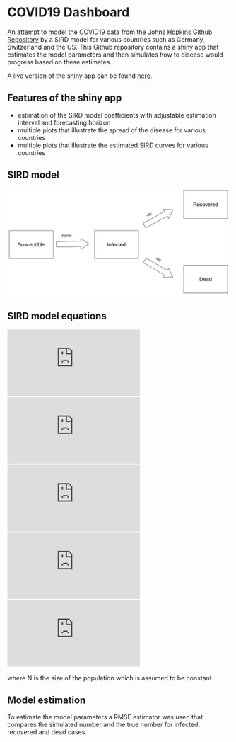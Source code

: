 # COVID19 Dashboard
An attempt to model the COVID19 data from the [Johns Hopkins Github Repository](https://github.com/CSSEGISandData) by a SIRD model for various countries such as Germany, Switzerland and the US. This Github repository contains a shiny app that estimates the model parameters and then simulates how to disease would progress based on these estimates.

A live version of the shiny app can be found [here](https://joelmeili.shinyapps.io/COVID19_Dashboard).

## Features of the shiny app
- estimation of the SIRD model coefficients with adjustable estimation interval and forecasting horizon
- multiple plots that illustrate the spread of the disease for various countries
- multiple plots that illustrate the estimated SIRD curves for various countries

## SIRD model
![](sird.jpg)

## SIRD model equations
![](http://latex.codecogs.com/gif.latex?%5Cfrac%7BdS%7D%7Bdt%7D%20%3D%20-%5Cbeta%20I%28t%29%20S%28t%29) <br/>
![](http://latex.codecogs.com/gif.latex?%5Cfrac%7BdI%7D%7Bdt%7D%20%3D%20%5Cbeta%20I%28t%29%20S%28t%29%20-%20%5Cgamma%20I%28t%29%20-%20%5Cdelta%20I%28t%29) <br/>
![](http://latex.codecogs.com/gif.latex?%5Cfrac%7BdR%7D%7Bdt%7D%20%3D%20%5Cgamma%20I%28t%29) <br/>
![](http://latex.codecogs.com/gif.latex?%5Cfrac%7BdD%7D%7Bdt%7D%20%3D%20%5Cdelta%20I%28t%29) <br/>
![](http://latex.codecogs.com/gif.latex?R_0%20%3D%20N%20%5Cfrac%7B%5Cbeta%7D%7B%5Cgamma%20&plus;%20%5Cdelta%7D)

where N is the size of the population which is assumed to be constant.

## Model estimation
To estimate the model parameters a RMSE estimator was used that compares the simulated number and the true number for infected, recovered and dead cases.
